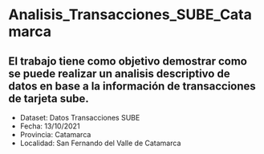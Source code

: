 # Analisis_Transacciones_SUBE_Catamarca

## El trabajo tiene como objetivo demostrar como se puede realizar un analisis descriptivo de datos en base a la información de transacciones de tarjeta sube.

- Dataset: Datos Transacciones SUBE 
- Fecha: 13/10/2021
- Provincia: Catamarca
- Localidad: San Fernando del Valle de Catamarca

